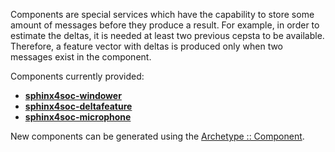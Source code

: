 
Components are special services which have the capability to store some amount of messages before they produce a result. For example, in order to estimate the deltas, it is needed at least two previous cepsta to be available. Therefore, a feature vector with deltas is produced only when two messages exist in the component.

Components currently provided:

  * [**sphinx4soc-windower**](sphinx4soc-windower/index.html)
  * [**sphinx4soc-deltafeature**](sphinx4soc-deltafeature/index.html)
  * [**sphinx4soc-microphone**](sphinx4soc-microphone/index.html)


New components can be generated using the [Archetype :: Component](http://gtsntzs.github.io/speech-recogniser/archetypes/archetype-component/index.html).

